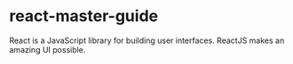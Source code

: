 # react-master-guide
React is a JavaScript library for building user interfaces. ReactJS makes an amazing UI possible. 
